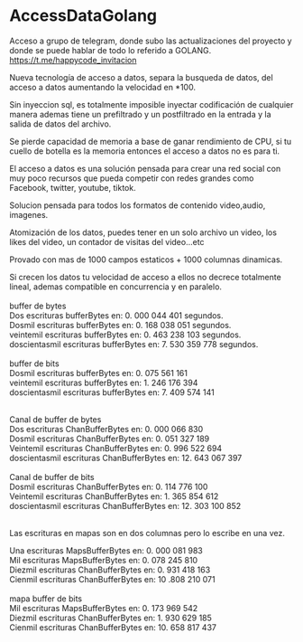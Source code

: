 # AccessDataGolang

Acceso a grupo de telegram, donde subo las actualizaciones del proyecto y donde se puede hablar de todo lo referido a GOLANG.
https://t.me/happycode_invitacion

Nueva tecnología de acceso a datos, separa la busqueda de datos, del acceso a datos aumentando la velocidad en *100.

Sin inyeccion sql, es totalmente imposible inyectar codificación de cualquier manera ademas tiene un prefiltrado y un 
postfiltrado en la entrada y la salida de datos del archivo.

Se pierde capacidad de memoria a base de ganar rendimiento de CPU, si tu cuello de botella es la memoria entonces el 
acceso a datos no es para ti.

El acceso a datos es una solución pensada para crear una red social con muy poco recursos que pueda competir con redes grandes
como Facebook, twitter, youtube, tiktok.

Solucion pensada para todos los formatos de contenido video,audio, imagenes.

Atomización de los datos, puedes tener en un solo archivo un video, los likes del video, un contador de visitas del video...etc

Provado con mas de 1000 campos estaticos + 1000 columnas dinamicas.

Si crecen los datos tu velocidad de acceso a ellos no decrece totalmente lineal, ademas compatible en concurrencia y en paralelo.
 <br> <br>
buffer de bytes <br>
Dos escrituras bufferBytes en:           0. 000 044 401 segundos. <br>
Dosmil escrituras bufferBytes en:        0. 168 038 051 segundos. <br>
veintemil escrituras bufferBytes en:     0. 463 238 103 segundos. <br>
doscientasmil escrituras bufferBytes en: 7. 530 359 778 segundos. <br>
<br>
buffer de bits <br>
Dosmil escrituras bufferBytes en:         0. 075 561 161 <br>
veintemil escrituras bufferBytes en:      1. 246 176 394 <br>
doscientasmil escrituras bufferBytes en:  7. 409 574 141 <br>

<br>
Canal de buffer de bytes <br>
Dos escrituras ChanBufferBytes en:            0. 000 066 830 <br>
Dosmil escrituras ChanBufferBytes en:         0. 051 327 189 <br>
Veintemil escrituras ChanBufferBytes en:      0. 996 522 694 <br>
doscientasmil escrituras ChanBufferBytes en: 12. 643 067 397 <br>
<br>
Canal de buffer de bits <br>
Dosmil escrituras ChanBufferBytes en:         	0. 114 776 100 <br>
Veintemil escrituras ChanBufferBytes en:        1. 365 854 612 <br>
doscientasmil escrituras ChanBufferBytes en:   12. 303 100 852 <br>
 <br>

Las escrituras en mapas son en dos columnas pero lo escribe en una vez. <br>

Una escrituras MapsBufferBytes en:       0. 000 081 983 <br>
Mil escrituras MapsBufferBytes en:       0. 078 245 810 <br>
Diezmil escrituras ChanBufferBytes en:   0. 931 418 163 <br>
Cienmil escrituras ChanBufferBytes en:  10 .808 210 071 <br>
 <br>
mapa buffer de bits <br>
Mil escrituras MapsBufferBytes en:       0. 173 969 542 <br>
Diezmil escrituras ChanBufferBytes en:   1. 930 629 185 <br>
Cienmil escrituras ChanBufferBytes en:  10. 658 817 437 <br>
